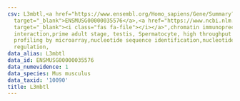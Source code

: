 ```yaml
---
csv: L3mbtl,<a href="https://www.ensembl.org/Homo_sapiens/Gene/Summary?db=core;g=ENSMUSG00000035576"
  target="_blank">ENSMUSG00000035576</a>,<a href="https://www.ncbi.nlm.nih.gov/pubmed/23834426"
  target="_blank"><i class="fas fa-file"></i></a>",chromatin immunoprecipitation assay,direct
  interaction,prime adult stage, testis, Spermatocyte, high throughput transcription
  profiling by microarray,nucleotide sequence identification,nucleotide sequence identification,transcriptional
  regulation,
data_alias: L3mbtl
data_id: ENSMUSG00000035576
data_numevidence: 1
data_species: Mus musculus
data_taxid: '10090'
title: L3mbtl
---
```

